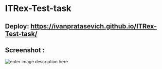 # ITRex-Test-task  
## Deploy: https://ivanpratasevich.github.io/ITRex-Test-task/  
## Screenshot :  
![enter image description here](https://i.ibb.co/Qr2KJx9/Screenshot-2021-09-21-at-19-17-21-Task-issue.png)
